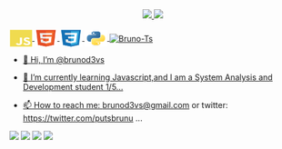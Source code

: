 <div align="center">
  <a href="https://github.com/brunod3vs">
  <img height="180em" src="https://github-readme-stats.vercel.app/api?username=brunod3vs&show_icons=true&theme=dracula&include_all_commits=true&count_private=true"/>
  <img height="180em" src="https://github-readme-stats.vercel.app/api/top-langs/?username=brunod3vs&layout=compact&langs_count=7&theme=dracula"/>
</div>
  <div style="display: inline_block"><br>
  
  <img align="center" alt="Bruno-Js" height="30" width="40" src="https://raw.githubusercontent.com/devicons/devicon/master/icons/javascript/javascript-plain.svg">
  <img align="center" alt="Bruno-HTML" height="30" width="40" src="https://raw.githubusercontent.com/devicons/devicon/master/icons/html5/html5-original.svg">
  <img align="center" alt="Bruno-CSS" height="30" width="40" src="https://raw.githubusercontent.com/devicons/devicon/master/icons/css3/css3-original.svg">
  <img align="center" alt="Bruno-Python" height="30" width="40" src="https://raw.githubusercontent.com/devicons/devicon/master/icons/python/python-original.svg">
    <img align="center" alt="Bruno-Ts" height="30" width="40" src="https://cdn.jsdelivr.net/gh/devicons/devicon/icons/ruby/ruby-original.svg">
</div>
  
  
- 👋 Hi, I’m @brunod3vs
- 🌱 I’m currently learning Javascript,and I am a System Analysis and Development student 1/5...
- 📫 How to reach me: brunod3vs@gmail.com or twitter: https://twitter.com/putsbrunu ...
  
  
  <div> 
 <a href="https://instagram.com/brunbr4ga" target="_blank"><img src="https://img.shields.io/badge/-Instagram-%23E4405F?style=for-the-badge&logo=instagram&logoColor=white" target="_blank"></a>
 <a href = "mailto:brunod3vs@gmail.com"><img src="https://img.shields.io/badge/-Gmail-%23333?style=for-the-badge&logo=gmail&logoColor=white" target="_blank"></a>
 <a href="https://www.linkedin.com/in/brunod3vs/" target="_blank"><img src="https://img.shields.io/badge/-LinkedIn-%230077B5?style=for-the-badge&logo=linkedin&logoColor=white" target="_blank"></a> 
 <a href="https://www.twitter.com/brun0brag4" target="_blank"><img src="https://img.shields.io/badge/Twitter-1DA1F2?style=for-the-badge&logo=twitter&logoColor=white" target="_blank"></a> 
   
 
</div>

<!---
brunod3vs/brunod3vs is a ✨ special ✨ repository because its `README.md` (this file) appears on your GitHub profile.
You can click the Preview link to take a look at your changes.
--->

  
  

